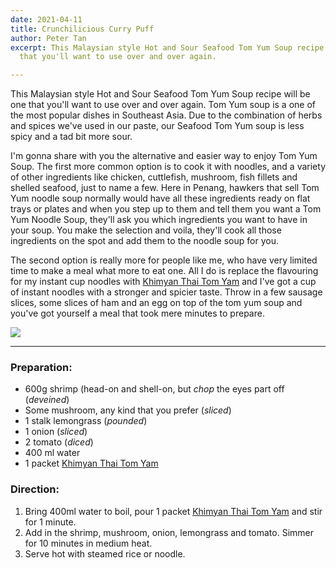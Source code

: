 ```yaml
---
date: 2021-04-11
title: Crunchilicious Curry Puff
author: Peter Tan
excerpt: This Malaysian style Hot and Sour Seafood Tom Yum Soup recipe will be one
  that you'll want to use over and over again.

---
```

This Malaysian style Hot and Sour Seafood Tom Yum Soup recipe will be one that you'll want to use over and over again. Tom Yum soup is a one of the most popular dishes in Southeast Asia. Due to the combination of herbs and spices we've used in our paste, our Seafood Tom Yum soup is less spicy and a tad bit more sour.

I'm gonna share with you the alternative and easier way to enjoy Tom Yum Soup. The first more common option is to cook it with noodles, and a variety of other ingredients like chicken, cuttlefish, mushroom, fish fillets and shelled seafood, just to name a few. Here in Penang, hawkers that sell Tom Yum noodle soup normally would have all these ingredients ready on flat trays or plates and when you step up to them and tell them you want a Tom Yum Noodle Soup, they'll ask you which ingredients you want to have in your soup. You make the selection and voila, they'll cook all those ingredients on the spot and add them to the noodle soup for you.

The second option is really more for people like me, who have very limited time to make a meal what more to eat one. All I do is replace the flavouring for my instant cup noodles with [Khimyan Thai Tom Yam](https://khimyancurry.com/projects/3d-graff/) and I've got a cup of instant noodles with a stronger and spicier taste. Throw in a few sausage slices, some slices of ham and an egg on top of the tom yum soup and you've got yourself a meal that took mere minutes to prepare.

![](/uploads/tom-yum-seafood-soup.jpg)

***

### **Preparation:**

* 600g shrimp (head-on and shell-on, but _chop_ the eyes part off (_deveined_)
* Some mushroom, any kind that you prefer (_sliced_)
* 1 stalk lemongrass (_pounded_)
* 1 onion (_sliced_)
* 2 tomato (_diced_)
* 400 ml water
* 1 packet [Khimyan Thai Tom Yam](https://khimyancurry.com/projects/3d-graff/)

### **Direction:**

1. Bring 400ml water to boil, pour 1 packet [Khimyan Thai Tom Yam](https://khimyancurry.com/projects/3d-graff/) and stir for 1 minute.
2. Add in the shrimp, mushroom, onion, lemongrass and tomato. Simmer for 10 minutes in medium heat.
3. Serve hot with steamed rice or noodle.